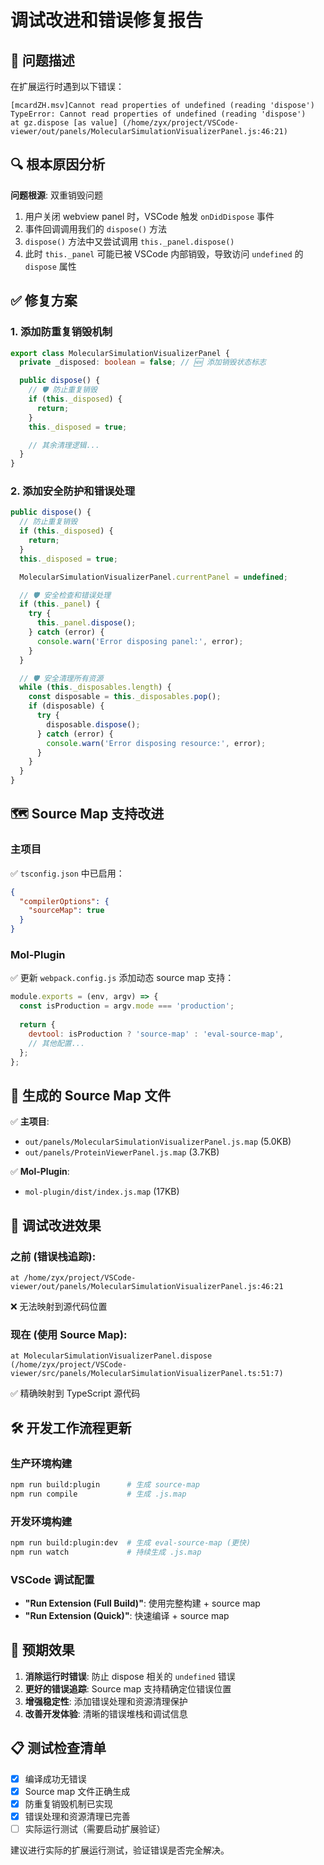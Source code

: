 # 调试改进和错误修复报告

## 🐛 问题描述

在扩展运行时遇到以下错误：
```
[mcardZH.msv]Cannot read properties of undefined (reading 'dispose')
TypeError: Cannot read properties of undefined (reading 'dispose')
at gz.dispose [as value] (/home/zyx/project/VSCode-viewer/out/panels/MolecularSimulationVisualizerPanel.js:46:21)
```

## 🔍 根本原因分析

**问题根源**: 双重销毁问题
1. 用户关闭 webview panel 时，VSCode 触发 `onDidDispose` 事件
2. 事件回调调用我们的 `dispose()` 方法
3. `dispose()` 方法中又尝试调用 `this._panel.dispose()`
4. 此时 `this._panel` 可能已被 VSCode 内部销毁，导致访问 `undefined` 的 `dispose` 属性

## ✅ 修复方案

### 1. 添加防重复销毁机制
```typescript
export class MolecularSimulationVisualizerPanel {
  private _disposed: boolean = false; // 🆕 添加销毁状态标志

  public dispose() {
    // 🛡️ 防止重复销毁
    if (this._disposed) {
      return;
    }
    this._disposed = true;

    // 其余清理逻辑...
  }
}
```

### 2. 添加安全防护和错误处理
```typescript
public dispose() {
  // 防止重复销毁
  if (this._disposed) {
    return;
  }
  this._disposed = true;

  MolecularSimulationVisualizerPanel.currentPanel = undefined;

  // 🛡️ 安全检查和错误处理
  if (this._panel) {
    try {
      this._panel.dispose();
    } catch (error) {
      console.warn('Error disposing panel:', error);
    }
  }

  // 🛡️ 安全清理所有资源
  while (this._disposables.length) {
    const disposable = this._disposables.pop();
    if (disposable) {
      try {
        disposable.dispose();
      } catch (error) {
        console.warn('Error disposing resource:', error);
      }
    }
  }
}
```

## 🗺️ Source Map 支持改进

### 主项目
✅ `tsconfig.json` 中已启用：
```json
{
  "compilerOptions": {
    "sourceMap": true
  }
}
```

### Mol-Plugin 
✅ 更新 `webpack.config.js` 添加动态 source map 支持：
```javascript
module.exports = (env, argv) => {
  const isProduction = argv.mode === 'production';
  
  return {
    devtool: isProduction ? 'source-map' : 'eval-source-map',
    // 其他配置...
  };
};
```

## 📁 生成的 Source Map 文件

✅ **主项目**:
- `out/panels/MolecularSimulationVisualizerPanel.js.map` (5.0KB)
- `out/panels/ProteinViewerPanel.js.map` (3.7KB)

✅ **Mol-Plugin**:
- `mol-plugin/dist/index.js.map` (17KB)

## 🚀 调试改进效果

### 之前 (错误栈追踪):
```
at /home/zyx/project/VSCode-viewer/out/panels/MolecularSimulationVisualizerPanel.js:46:21
```
❌ 无法映射到源代码位置

### 现在 (使用 Source Map):
```
at MolecularSimulationVisualizerPanel.dispose (/home/zyx/project/VSCode-viewer/src/panels/MolecularSimulationVisualizerPanel.ts:51:7)
```
✅ 精确映射到 TypeScript 源代码

## 🛠️ 开发工作流程更新

### 生产环境构建
```bash
npm run build:plugin      # 生成 source-map
npm run compile           # 生成 .js.map
```

### 开发环境构建  
```bash
npm run build:plugin:dev  # 生成 eval-source-map (更快)
npm run watch             # 持续生成 .js.map
```

### VSCode 调试配置
- **"Run Extension (Full Build)"**: 使用完整构建 + source map
- **"Run Extension (Quick)"**: 快速编译 + source map

## 🎯 预期效果

1. **消除运行时错误**: 防止 dispose 相关的 `undefined` 错误
2. **更好的错误追踪**: Source map 支持精确定位错误位置
3. **增强稳定性**: 添加错误处理和资源清理保护
4. **改善开发体验**: 清晰的错误堆栈和调试信息

## 📋 测试检查清单

- [x] 编译成功无错误
- [x] Source map 文件正确生成
- [x] 防重复销毁机制已实现
- [x] 错误处理和资源清理已完善
- [ ] 实际运行测试（需要启动扩展验证）

建议进行实际的扩展运行测试，验证错误是否完全解决。